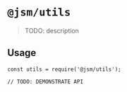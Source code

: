 # `@jsm/utils`

> TODO: description

## Usage

```
const utils = require('@jsm/utils');

// TODO: DEMONSTRATE API
```
